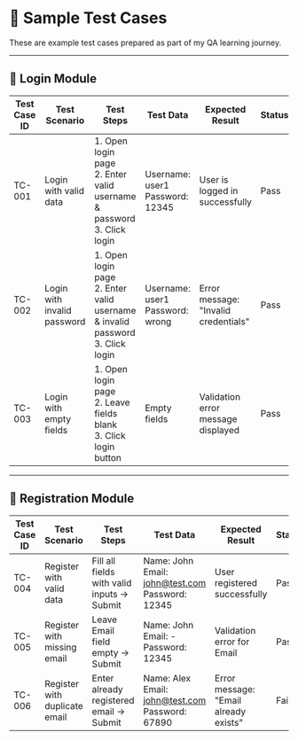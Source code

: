 # 📑 Sample Test Cases

These are example test cases prepared as part of my QA learning journey.  

---

## 🔹 Login Module

| Test Case ID | Test Scenario           | Test Steps                                                                 | Test Data                | Expected Result                  | Status |
|--------------|-------------------------|----------------------------------------------------------------------------|--------------------------|----------------------------------|--------|
| TC-001       | Login with valid data   | 1. Open login page <br> 2. Enter valid username & password <br> 3. Click login | Username: user1 <br> Password: 12345 | User is logged in successfully | Pass   |
| TC-002       | Login with invalid password | 1. Open login page <br> 2. Enter valid username & invalid password <br> 3. Click login | Username: user1 <br> Password: wrong | Error message: "Invalid credentials" | Pass   |
| TC-003       | Login with empty fields | 1. Open login page <br> 2. Leave fields blank <br> 3. Click login button | Empty fields | Validation error message displayed | Pass   |

---

## 🔹 Registration Module

| Test Case ID | Test Scenario               | Test Steps                                                                 | Test Data               | Expected Result                | Status |
|--------------|-----------------------------|----------------------------------------------------------------------------|-------------------------|--------------------------------|--------|
| TC-004       | Register with valid data    | Fill all fields with valid inputs → Submit                                | Name: John <br> Email: john@test.com <br> Password: 12345 | User registered successfully | Pass |
| TC-005       | Register with missing email | Leave Email field empty → Submit                                           | Name: John <br> Email: - <br> Password: 12345 | Validation error for Email | Pass |
| TC-006       | Register with duplicate email | Enter already registered email → Submit                                   | Name: Alex <br> Email: john@test.com <br> Password: 67890 | Error message: "Email already exists" | Fail |
